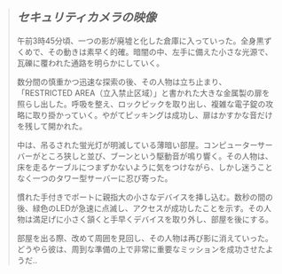 > ## _セキュリティカメラの映像_
>
> 午前3時45分頃、一つの影が廃墟と化した倉庫に入っていった。全身黒ずくめで、その動きは素早く的確。暗闇の中、左手に備えた小さな光源で、瓦礫に覆われた通路を明らかにしていく。
>
> 数分間の慎重かつ迅速な探索の後、その人物は立ち止まり、「RESTRICTED AREA（立入禁止区域）」と書かれた大きな金属製の扉を照らし出した。呼吸を整え、ロックピックを取り出し、複雑な電子錠の攻略に取り掛かっていく。やがてピッキングは成功し、扉はかすかな音だけを残して開かれた。
>
> 中は、吊るされた蛍光灯が明滅している薄暗い部屋。コンピューターサーバーがところ狭しと並び、ブーンという駆動音が鳴り響く。その人物は、床を走るケーブルにつまずかないように気をつけながら、しかし迷うことなく一つのタワー型サーバーに忍び寄った。
>
> 慣れた手付きでポートに親指大の小さなデバイスを挿し込む。数秒の間の後、緑色のLEDが急速に点滅し、アクセスが成功したことを示す。その人物は満足げに小さく頷くと手早くデバイスを取り外し、部屋を後にする。
>
> 部屋を出る際、改めて周囲を見回し、その人物は再び影に消えていった。  
> どうやら彼は、周到な準備の上で非常に重要なミッションを成功させたようだ..
